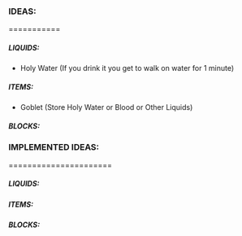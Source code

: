 ### IDEAS: ###
===========

##### LIQUIDS: #####

- Holy Water (If you drink it you get to walk on water for 1 minute)

##### ITEMS: #####

- Goblet (Store Holy Water or Blood or Other Liquids)

##### BLOCKS: #####



### IMPLEMENTED IDEAS: ###
======================

##### LIQUIDS: #####



##### ITEMS: #####



##### BLOCKS: #####


